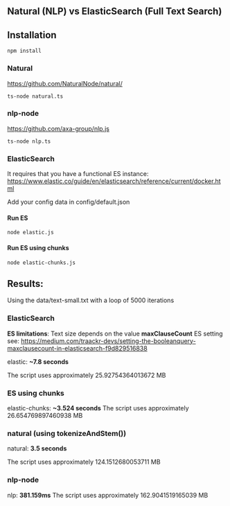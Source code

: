 ## Natural (NLP) vs ElasticSearch (Full Text Search)

## Installation
```
npm install
```

### Natural
https://github.com/NaturalNode/natural/
```
ts-node natural.ts
``` 

### nlp-node
https://github.com/axa-group/nlp.js
```
ts-node nlp.ts
``` 

### ElasticSearch

It requires that you have a functional ES instance:
https://www.elastic.co/guide/en/elasticsearch/reference/current/docker.html

Add your config data in config/default.json

#### Run ES
```
node elastic.js
``` 

#### Run ES using chunks
```
node elastic-chunks.js
```

## Results:

Using the data/text-small.txt with a loop of 5000 iterations

### ElasticSearch
**ES limitations**: Text size depends on the value **maxClauseCount** ES setting see:
https://medium.com/traackr-devs/setting-the-booleanquery-maxclausecount-in-elasticsearch-f9d829516838

elastic: **~7.8 seconds**

The script uses approximately 25.92754364013672 MB

### ES using chunks
elastic-chunks: **~3.524 seconds**
The script uses approximately 26.654769897460938 MB

### natural (using tokenizeAndStem())
natural: **3.5 seconds**

The script uses approximately 124.1512680053711 MB

### nlp-node

nlp: **381.159ms**
The script uses approximately 162.9041519165039 MB
